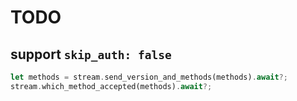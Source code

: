 # TODO

## support `skip_auth: false`
```Rust
let methods = stream.send_version_and_methods(methods).await?;
stream.which_method_accepted(methods).await?;
```